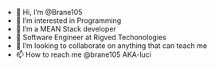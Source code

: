 - 👋 Hi, I’m @Brane105
- 👀 I’m interested in Programming 
- 🌱 I’m a MEAN Stack developer 
- 💼 Software Engineer at Rigved Techonologies
- 💞️ I’m looking to collaborate on anything that can teach me 
- 📫 How to reach me @brane105 AKA-luci 

<!---
Brane105/Brane105 is a ✨ special ✨ repository because its `README.md` (this file) appears on your GitHub profile.
You can click the Preview link to take a look at your changes.
--->
